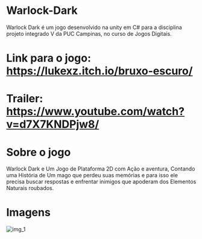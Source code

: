 # Warlock-Dark
 Warlock Dark é um jogo desenvolvido na unity em C# para a disciplina projeto integrado V da PUC Campinas, no curso de Jogos Digitais.

# Link para o jogo:  https://lukexz.itch.io/bruxo-escuro/

# Trailer: https://www.youtube.com/watch?v=d7X7KNDPjw8/

# Sobre o jogo
 Warlock Dark e Um Jogo de Plataforma 2D com Ação e aventura, Contando uma História de Um mago que perdeu suas memórias e para isso ele precisa buscar respostas e enfrentar inimigos que apoderam dos Elementos Naturais roubados.

# Imagens

<img src="/PROJETO4/1.png" alt="img_1"/>
